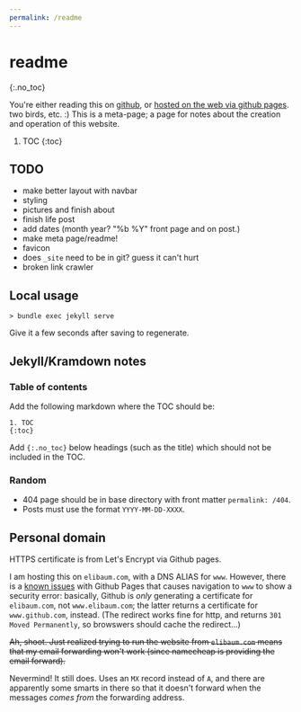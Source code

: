 ```yaml
---
permalink: /readme
---
```


# readme
{:.no_toc}

You're either reading this on [github][1], or [hosted on the web via github pages][2]. two birds, etc. :) This is a meta-page; a page for notes about the creation and operation of this website.

1. TOC
{:toc}

## TODO
- make better layout with navbar
- styling
- pictures and finish about
- finish life post
- add dates (month year? "%b %Y" front page and on post.)
- make meta page/readme!
- favicon
- does `_site` need to be in git? guess it can't hurt
- broken link crawler

## Local usage
`> bundle exec jekyll serve`

Give it a few seconds after saving to regenerate.

## Jekyll/Kramdown notes

### Table of contents

Add the following markdown where the TOC should be:
```
1. TOC
{:toc}
```
Add `{:.no_toc}` below headings (such as the title) which should not be included in the TOC.

### Random

- 404 page should be in base directory with front matter `permalink: /404`.
- Posts must use the format `YYYY-MM-DD-XXXX`.

## Personal domain

HTTPS certificate is from Let's Encrypt via Github pages.

I am hosting this on `elibaum.com`, with a DNS ALIAS for `www`. However, there is a [known issues][3] with Github Pages that causes navigation to `www` to show a security error: basically, Github is _only_ generating a certificate for `elibaum.com`, not `www.elibaum.com`; the latter returns a certificate for `www.github.com`, instead. (The redirect works fine for http, and returns `301 Moved Permanently`, so browswers should cache the redirect...)

<s>Ah, shoot. Just realized trying to run the website from `elibaum.com` means that my email forwarding won't work (since namecheap is providing the email forward).</s>

Nevermind! It still does. Uses an `MX` record instead of `A`, and there are apparently some smarts in there so that it doesn't forward when the messages _comes from_ the forwarding address.


[1]: https://github.com/elimbaum/elimbaum.github.io
[2]: https://elibaum.com/readme
[3]: https://github.com/isaacs/github/issues/1675